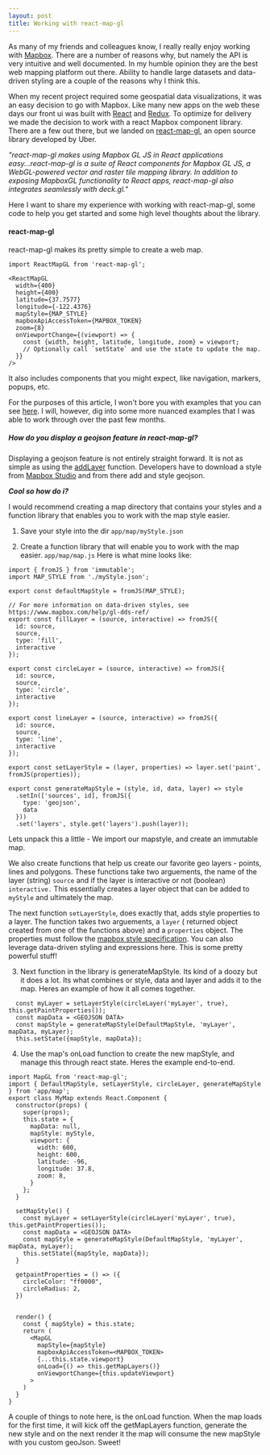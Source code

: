 ```yaml
---
layout: post
title: Working with react-map-gl
---
```


As many of my friends and colleagues know, I really really enjoy working with [Mapbox]('mapbox.com'). There are a number of reasons why, but namely the API is very intuitive and well documented. In my humble opinion they are the best web mapping platform out there. Ability to handle large datasets and data-driven styling are a couple of the reasons why I think this.

When my recent project required some geospatial data visualizations, it was an easy decision to go with Mapbox. Like many new apps on the web these days our front ui was built with [React](https://reactjs.org/) and [Redux](https://redux.js.org/). To optimize for delivery we made the decision to work with a react Mapbox component library. There are a few out there, but we landed on [react-map-gl](https://uber.github.io/react-map-gl), an open source library developed by Uber.


*"react-map-gl makes using Mapbox GL JS in React applications easy...react-map-gl is a suite of React components for Mapbox GL JS, a WebGL-powered vector and raster tile mapping library. In addition to exposing MapboxGL functionality to React apps, react-map-gl also integrates seamlessly with deck.gl."*

Here I want to share my experience with working with react-map-gl, some code to help you get started and some high level thoughts about the library.

#### react-map-gl
react-map-gl makes its pretty simple to create a web map.

```
import ReactMapGL from 'react-map-gl';

<ReactMapGL
  width={400}
  height={400}
  latitude={37.7577}
  longitude={-122.4376}
  mapStyle={MAP_STYLE}
  mapboxApiAccessToken={MAPBOX_TOKEN}
  zoom={8}
  onViewportChange={(viewport) => {
    const {width, height, latitude, longitude, zoom} = viewport;
    // Optionally call `setState` and use the state to update the map.
  }}
/>
```

 It also includes components that you might expect, like navigation, markers, popups, etc.

For the purposes of this article, I won't bore you with examples that you can see [here](https://uber.github.io/react-map-gl/#/examples). I will, however, dig into some more nuanced examples that I was able to work through over the past few months.

##### How do you display a geojson feature in react-map-gl?
Displaying a geojson feature is not entirely straight forward. It is not as simple as using the [addLayer](https://www.mapbox.com/mapbox-gl-js/example/geojson-line/) function. Developers have to download a style from [Mapbox Studio](https://www.mapbox.com/mapbox-studio/) and from there add and style geojson.

***Cool so how do i?***

I would recommend creating a map directory that contains your styles and a function library that enables you to work with the map style easier.

1. Save your style into the dir
`app/map/myStyle.json`

2. Create a function library that will enable you to work with the map easier. `app/map/map.js`
Here is what mine looks like:

```
import { fromJS } from 'immutable';
import MAP_STYLE from './myStyle.json';

export const defaultMapStyle = fromJS(MAP_STYLE);

// For more information on data-driven styles, see https://www.mapbox.com/help/gl-dds-ref/
export const fillLayer = (source, interactive) => fromJS({
  id: source,
  source,
  type: 'fill',
  interactive
});

export const circleLayer = (source, interactive) => fromJS({
  id: source,
  source,
  type: 'circle',
  interactive
});

export const lineLayer = (source, interactive) => fromJS({
  id: source,
  source,
  type: 'line',
  interactive
});

export const setLayerStyle = (layer, properties) => layer.set('paint', fromJS(properties));

export const generateMapStyle = (style, id, data, layer) => style
  .setIn(['sources', id], fromJS({
    type: 'geojson',
    data
  }))
  .set('layers', style.get('layers').push(layer));
```
Lets unpack this a little - We import our mapstyle, and create an immutable map.

We also create functions that help us create our favorite geo layers - points, lines and polygons. These functions take two arguements, the name of the layer (string) `source` and if the layer is interactive or not (boolean) `interactive.` This essentially creates a layer object that can be added to `myStyle` and ultimately the map.

The next function `setLayerStyle`, does exactly that, adds style properties to a layer. The function takes two arguements, a `layer` ( returned object created from one of the functions above) and a `properties` object. The properties must follow the [mapbox style specification](https://www.mapbox.com/mapbox-gl-js/style-spec/). You can also leverage data-driven styling and expressions here. This is some pretty powerful stuff!

3. Next function in the library is generateMapStyle. Its kind of a doozy but it does a lot. Its what combines or style, data and layer and adds it to the map. Heres an example of how it all comes together.
```
  const myLayer = setLayerStyle(circleLayer('myLayer', true), this.getPaintProperties());
  const mapData = <GEOJSON DATA>
  const mapStyle = generateMapStyle(DefaultMapStyle, 'myLayer', mapData, myLayer);
  this.setState({mapStyle, mapData});
```

4. Use the map's onLoad function to create the new mapStyle, and manage this through react state. Heres the example end-to-end.

```
import MapGL from 'react-map-gl';
import { DefaultMapStyle, setLayerStyle, circleLayer, generateMapStyle } from 'app/map';
export class MyMap extends React.Component {
  constructor(props) {
    super(props);
    this.state = {
      mapData: null,
      mapStyle: myStyle,
      viewport: {
        width: 600,
        height: 600,
        latitude: -96,
        longitude: 37.8,
        zoom: 8,
      }
    };
  }

  setMapStyle() {
    const myLayer = setLayerStyle(circleLayer('myLayer', true), this.getPaintProperties());
    const mapData = <GEOJSON DATA>
    const mapStyle = generateMapStyle(DefaultMapStyle, 'myLayer', mapData, myLayer);
    this.setState({mapStyle, mapData});
  }

  getpaintProperties = () => ({
    circleColor: "ff0000",
    circleRadius: 2,
  })


  render() {
    const { mapStyle} = this.state;
    return (
      <MapGL
        mapStyle={mapStyle}
        mapboxApiAccessToken=<MAPBOX_TOKEN>
        {...this.state.viewport}
        onLoad={() => this.getMapLayers()}
        onViewportChange={this.updateViewport}
      >
    )
  }
}
```

A couple of things to note here, is the onLoad function. When the map loads for the first time, it will kick off the getMapLayers function, generate the new style and on the next render it the map will consume the new mapStyle with you custom geoJson. Sweet!
